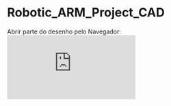 # Robotic_ARM_Project_CAD
Abrir parte do desenho pelo Navegador:
![base](https://github.com/Davidap041/Robotic_ARM_CAD/blob/master/Robot_ARM.stl) 
